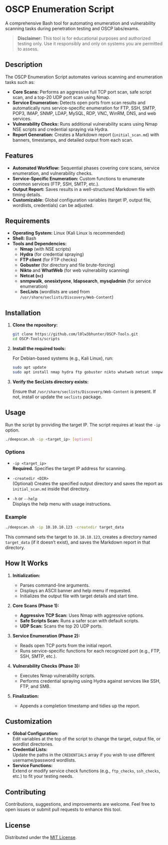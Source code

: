 
# OSCP Enumeration Script

A comprehensive Bash tool for automating enumeration and vulnerability scanning tasks during penetration testing and OSCP labs/exams.

> **Disclaimer:** This tool is for educational purposes and authorized testing only. Use it responsibly and only on systems you are permitted to assess.

## Description

The OSCP Enumeration Script automates various scanning and enumeration tasks such as:
- **Core Scans:** Performs an aggressive full TCP port scan, safe script scan, and a top-20 UDP port scan using Nmap.
- **Service Enumeration:** Detects open ports from scan results and automatically runs service-specific enumeration for FTP, SSH, SMTP, POP3, IMAP, SNMP, LDAP, MySQL, RDP, VNC, WinRM, DNS, and web services.
- **Vulnerability Checks:** Runs additional vulnerability scans using Nmap NSE scripts and credential spraying via Hydra.
- **Report Generation:** Creates a Markdown report (`initial_scan.md`) with banners, timestamps, and detailed output from each scan.

## Features

- **Automated Workflow:** Sequential phases covering core scans, service enumeration, and vulnerability checks.
- **Service-Specific Enumeration:** Custom functions to enumerate common services (FTP, SSH, SMTP, etc.).
- **Output Report:** Saves results in a well-structured Markdown file with timing details.
- **Customizable:** Global configuration variables (target IP, output file, wordlists, credentials) can be adjusted.

## Requirements

- **Operating System:** Linux (Kali Linux is recommended)
- **Shell:** Bash
- **Tools and Dependencies:**
  - **Nmap** (with NSE scripts)
  - **Hydra** (for credential spraying)
  - **FTP client** (for FTP checks)
  - **Gobuster** (for directory and file brute-forcing)
  - **Nikto** and **WhatWeb** (for web vulnerability scanning)
  - **Netcat (`nc`)**
  - **snmpwalk**, **onesixtyone**, **ldapsearch**, **mysqladmin** (for service enumeration)
  - **SecLists** (wordlists are used from `/usr/share/seclists/Discovery/Web-Content`)

## Installation

1. **Clone the repository:**

   ```bash
   git clone https://github.com/l0lw3bhunter/OSCP-Tools.git
   cd OSCP-Tools/scripts
   ```

2. **Install the required tools:**

   For Debian-based systems (e.g., Kali Linux), run:
   
   ```bash
   sudo apt update
   sudo apt install nmap hydra ftp gobuster nikto whatweb netcat snmpwalk ldap-utils mysql-client seclists
   ```

3. **Verify the SecLists directory exists:**

   Ensure that `/usr/share/seclists/Discovery/Web-Content` is present. If not, install or update the `seclists` package.

## Usage

Run the script by providing the target IP. The script requires at least the `-ip` option.

```bash
./deepscan.sh -ip <target_ip> [options]
```

### Options

- `-ip <target_ip>`  
  **Required.** Specifies the target IP address for scanning.

- `-createdir <DIR>`  
  (Optional) Creates the specified output directory and saves the report as `initial_scan.md` inside that directory.

- `-h` or `--help`  
  Displays the help menu with usage instructions.

### Example

```bash
./deepscan.sh -ip 10.10.10.123 -createdir target_data
```

This command sets the target to `10.10.10.123`, creates a directory named `target_data` (if it doesn’t exist), and saves the Markdown report in that directory.

## How It Works

1. **Initialization:**
   - Parses command-line arguments.
   - Displays an ASCII banner and help menu if requested.
   - Initializes the output file with target details and start time.

2. **Core Scans (Phase 1):**
   - **Aggressive TCP Scan:** Uses Nmap with aggressive options.
   - **Safe Scripts Scan:** Runs a safer scan with default scripts.
   - **UDP Scan:** Scans the top 20 UDP ports.

3. **Service Enumeration (Phase 2):**
   - Reads open TCP ports from the initial report.
   - Runs service-specific functions for each recognized port (e.g., FTP, SSH, SMTP, etc.).

4. **Vulnerability Checks (Phase 3):**
   - Executes Nmap vulnerability scripts.
   - Performs credential spraying using Hydra against services like SSH, FTP, and SMB.

5. **Finalization:**
   - Appends a completion timestamp and tidies up the report.

## Customization

- **Global Configuration:**  
  Edit variables at the top of the script to change the target, output file, or wordlist directories.
- **Credential Lists:**  
  Update the paths in the `CREDENTIALS` array if you wish to use different username/password wordlists.
- **Service Functions:**  
  Extend or modify service check functions (e.g., `ftp_checks`, `ssh_checks`, etc.) to fit your testing needs.

## Contributing

Contributions, suggestions, and improvements are welcome. Feel free to open issues or submit pull requests to enhance this tool.

## License

Distributed under the [MIT License](LICENSE).
